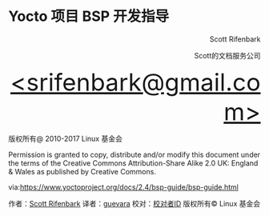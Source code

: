 Yocto 项目 BSP 开发指导
======

<p align="right">Scott Rifenbark</p>
<p align="right">Scott的文档服务公司</p>
<p align="right"><font size=100><a href="mailto:srifenbark@gmail.com">&lt;srifenbark@gmail.com&gt;</a></font></p>

版权所有@ 2010-2017  Linux 基金会

Permission is granted to copy, distribute and/or modify this document under the terms of the Creative Commons Attribution-Share Alike 2.0 UK: England & Wales as published by Creative Commons.

via:https://www.yoctoproject.org/docs/2.4/bsp-guide/bsp-guide.html

作者：[Scott Rifenbark](mailto:srifenbark@gmail.com)
译者：[guevara](https://github.com/guevaraya)
校对：[校对者ID](https://github.com/校对者ID)
版权所有© Linux 基金会

[1]: mailto:srifenbark@gmail.com
